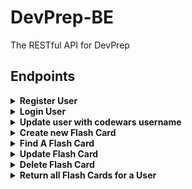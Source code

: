 # DevPrep-BE
The RESTful API for DevPrep



## Endpoints
<details>
  <summary><b/> Register User </b> </summary>
  
```shell
POST api/v1/users
Content-Type: application/json
Accept: application/json
body: {
  "email": "hello@example.com",
  "first_name": "Jane",
  "last_name": "Doe",
  "codewars_username": undefined
}
```
---
```
{
    "data": {
        "id": "1",
        "type": "users",
        "attributes": {
            "email": "hello@example.com",
            "first_name": "Jane",
            "last_name": "Doe"
        }
    }
}
```
  
</details>


<details>
  <summary><b>Login User</b></summary>
  
```shell
POST api/v1/login
Content-Type: application/json
Accept: application/json
body: {
  "email": "hello@example.com"
  }
```
---
```
{
    "data": {
        "id": "1",
        "type": "user",
        "attributes": {
             "email": "hello@example.com",
             "first_name": "Jane",
             "last_name": "Doe",
             "codewars_username": "null"
            
        }
    }
}
```

</details>

<details>
  <summary><b>Update user with codewars username</b></summary>
  
```shell
PATCH /api/v1/users
Content-Type: application/json
Accept: application/json
body: {
  "email": "hello@example.com",
  "codewars_username": "SuperHacker3000"
}
```
---
```
{
    "data": {
        "id": "1",
        "type": "user",
        "attributes": {
            "email": "hello@example.com",
            "codewars_username": "SuperHacker3000"
            }
        }
    }
}
```
  
</details>
<details>
  <summary><b> Create new Flash Card</b></summary>
 
```shell
POST /api/v1/cards
Content-Type: application/json
Accept: application/json
body: {
  "user_id": "1",
  "category": "technical",     <-- (or "behavioral")
  "front_side": "What is MVC?",
  "back_side": "stuff and things",     <-- (optional)
}
```
---
```
Status 201
{
  "data": {
    "id": "1",
    "type": "flash_card",
    "attributes": {
      "category": "technical",
      "competence_rating": 0,
      "front_side": "what is MVC?",
      "back_side": "stuff and things",
      "user_id": "1"
    }
  }
}
```


If the `user_id` is not present, or not in the DB, i see this error with the status code 400:
```
{
  "error": "invalid user_id"
}
```

  </details>
  
<details>
  <summary><b> Find A Flash Card</b></summary>
  
```shell
GET /api/v1/users/:user_id/cards/:card_id
```
---
```
Status 200
{
  "data": {
    "id": "1",
    "type": "flash_card",
    "attributes": {
      "category": "technical",
      "competence_rating": 4.5,
      "front_side": "what is MVC?",
      "back_side": "A design pattern commonly used to build web applications.",
      "user_id": "1"
    }
  }
}
```

If the `user_id` or `:flash_card_id` is not in the DB, i see this error with the status code 404:
```
{
  "error": "invalid user_id or flash_card_id"
}
```
  
</details>
<details>
  <summary><b>Update Flash Card</b></summary>

```shell
PATCH api/v1/users/:user_id/cards/:card_id
Content-Type: application/json
Accept: application/json
body: {
  "category": "technical",
  "competence_rating": 4.5,
  "front_side": "What is MVC?",
  "back_side": "stuff and things"
}
```
*note that you do need at least 1 attribute present to send this request*

Then I should see the following response with a status code of 200:
```
{
  "data": {
    "id": "1",
    "type": "flash_card",
    "attributes": {
      "category": "technical",
      "competence_rating": 4.5,
      "front_side": "what is MVC?",
      "back_side": "stuff and things",
      "user_id": "1"
    }
  }
}
```

If the `user_id` is not in the database, I should see this error with a status code of 400:
```
{
  "error": "invalid user_id"
}
```
  
</details>

<details>
  <summary><b>Delete Flash Card</b></summary>

```shell
DELETE /api/v1/users/user_id/cards/card_id
Content-Type: application/json
Accept: application/json
body: {
  "email": "hello@example.com",
  "card_id": 34
  }

```
---
```
Status 200
{
    "data": {
        "id": nil,
        "type": "card",
        "attributes": {
            "text": "Card 34 has been deleted sucessfully"
            }
        }
    }
}
```
  
</details>

<details>
  <summary><b>Return all Flash Cards for a User</b></summary>

```shell
GET /api/v1/users/:user_id/cards

```
---
```
Status 200
{
  "data": {
    "technical_cards": [
      {
        "id": "1",
        "type": "flash_card",
        "attributes": {
          "category": "technical",
          "competence_rating": 4.5,
          "front_side": "what is MVC?",
          "back_side": "A design pattern commonly used to build web applications.",
          "user_id": "1"
        }
      },
      {
        "id": "2",
        "type": "flash_card",
        "attributes": {
          "category": "technical",
          "competence_rating": 0,
          "front_side": "Explain your understanding of relational databases.",
          "back_side": "",
          "user_id": "1"
        }
      },
      {...}
    ],
    "behavioral_cards": [
      {
        "id": "3",
        "type": "flash_card",
        "attributes": {
          "category": "behavioral",
          "competence_rating": 0,
          "front_side": "What are you looking for in a role?",
          "back_side": "",
          "user_id": "1"
        }
      },
      {
        "id": "4",
        "type": "flash_card",
        "attributes": {
          "category": "technical",
          "competence_rating": 0,
          "front_side": "What are you proud of?",
          "back_side": "",
          "user_id": "1"
        }
      },
      {...}
    ]
  }
}
```

If the user_id is not in the DB, i see this error with a status of 404:
```
  "error": "no user found with the given id."
```
  
  </details>
